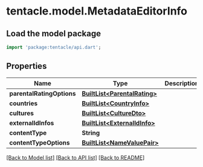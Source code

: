 # tentacle.model.MetadataEditorInfo

## Load the model package
```dart
import 'package:tentacle/api.dart';
```

## Properties
Name | Type | Description | Notes
------------ | ------------- | ------------- | -------------
**parentalRatingOptions** | [**BuiltList&lt;ParentalRating&gt;**](ParentalRating.md) |  | [optional] 
**countries** | [**BuiltList&lt;CountryInfo&gt;**](CountryInfo.md) |  | [optional] 
**cultures** | [**BuiltList&lt;CultureDto&gt;**](CultureDto.md) |  | [optional] 
**externalIdInfos** | [**BuiltList&lt;ExternalIdInfo&gt;**](ExternalIdInfo.md) |  | [optional] 
**contentType** | **String** |  | [optional] 
**contentTypeOptions** | [**BuiltList&lt;NameValuePair&gt;**](NameValuePair.md) |  | [optional] 

[[Back to Model list]](../README.md#documentation-for-models) [[Back to API list]](../README.md#documentation-for-api-endpoints) [[Back to README]](../README.md)


